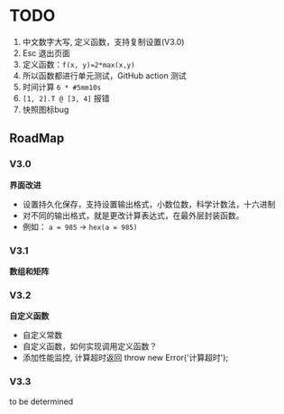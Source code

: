 # TODO
1. 中文数字大写, 定义函数，支持复制设置(V3.0)
2. Esc 退出页面
3. 定义函数：`f(x, y)=2*max(x,y)`
4. 所以函数都进行单元测试，GitHub action 测试
5. 时间计算 `6 * #5mm10s`
6. `[1, 2].T @ [3, 4]` 报错
7. 快照图标bug



## RoadMap 

### V3.0
**界面改进**
- 设置持久化保存，支持设置输出格式，小数位数，科学计数法，十六进制
- 对不同的输出格式，就是更改计算表达式，在最外层封装函数。
- 例如： `a = 985` -> `hex(a = 985)`

### V3.1
**数组和矩阵**


### V3.2
**自定义函数**
- 自定义常数
- 自定义函数，如何实现调用定义函数？
- 添加性能监控, 计算超时返回 throw new Error('计算超时');


### V3.3
to be determined
